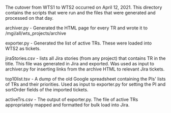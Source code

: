The cutover from WTS1 to WTS2 occurred on April 12, 2021. 
This directory contains the scripts that were run and the files that were generated and processed on that day.

archiver.py - Generated the HTML page for every TR and wrote it to /mgi/all/wts_projects/archive

exporter.py - Generated the list of active TRs. These were loaded into WTS2 as tickets.

jiraStories.csv - lists all Jira stories (from any project) that contains TR in the title. This file was generated in Jira and exported. Was used as input to archiver.py for inserting links from the archive HTML to relevant Jira tickets.

top10list.tsv - A dump of the old Google spreadsheet containing the PIs' lists of TRs and their priorities. Used as input to exporter.py for setting the PI and sortOrder fields of the imported tickets.

activeTrs.csv - The output of exporter.py. The file of active TRs appropriately mapped and formatted for bulk load into Jira.
